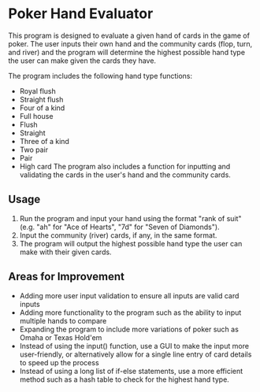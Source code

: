 # Poker Hand Evaluator

This program is designed to evaluate a given hand of cards in the game of poker. The user inputs their own hand and the community cards (flop, turn, and river) and the program will determine the highest possible hand type the user can make given the cards they have.

The program includes the following hand type functions:

- Royal flush
- Straight flush
- Four of a kind
- Full house
- Flush
- Straight
- Three of a kind
- Two pair
- Pair
- High card
  The program also includes a function for inputting and validating the cards in the user's hand and the community cards.

## Usage

1. Run the program and input your hand using the format "rank of suit" (e.g. "ah" for "Ace of Hearts", "7d" for "Seven of Diamonds").
2. Input the community (river) cards, if any, in the same format.
3. The program will output the highest possible hand type the user can make with their given cards.

## Areas for Improvement

- Adding more user input validation to ensure all inputs are valid card inputs
- Adding more functionality to the program such as the ability to input multiple hands to compare
- Expanding the program to include more variations of poker such as Omaha or Texas Hold'em
- Instead of using the input() function, use a GUI to make the input more user-friendly, or alternatively allow for a single line entry of card details to speed up the process
- Instead of using a long list of if-else statements, use a more efficient method such as a hash table to check for the highest hand type.
